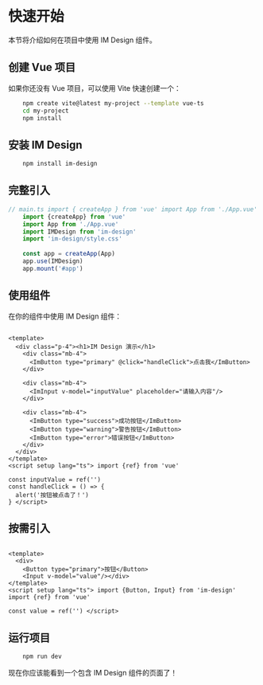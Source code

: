 # 快速开始

本节将介绍如何在项目中使用 IM Design 组件。

## 创建 Vue 项目

如果你还没有 Vue 项目，可以使用 Vite 快速创建一个：

```bash
    npm create vite@latest my-project --template vue-ts
    cd my-project
    npm install
```

## 安装 IM Design

```bash 
    npm install im-design
```

## 完整引入

```ts 
// main.ts import { createApp } from 'vue' import App from './App.vue' import IMDesign from 'im-design' import 'im-design/style.css'
    import {createApp} from 'vue'
    import App from './App.vue'
    import IMDesign from 'im-design'
    import 'im-design/style.css'
    
    const app = createApp(App)
    app.use(IMDesign)
    app.mount('#app')
```

## 使用组件

在你的组件中使用 IM Design 组件：

```vue

<template>
  <div class="p-4"><h1>IM Design 演示</h1>
    <div class="mb-4">
      <ImButton type="primary" @click="handleClick">点击我</ImButton>
    </div>

    <div class="mb-4">
      <ImInput v-model="inputValue" placeholder="请输入内容"/>
    </div>

    <div class="mb-4">
      <ImButton type="success">成功按钮</ImButton>
      <ImButton type="warning">警告按钮</ImButton>
      <ImButton type="error">错误按钮</ImButton>
    </div>
  </div>
</template>
<script setup lang="ts"> import {ref} from 'vue'

const inputValue = ref('')
const handleClick = () => {
  alert('按钮被点击了！')
} </script>
```
## 按需引入

```vue

<template>
  <div>
    <Button type="primary">按钮</Button>
    <Input v-model="value"/></div>
</template>
<script setup lang="ts"> import {Button, Input} from 'im-design'
import {ref} from 'vue'

const value = ref('') </script>
```

## 运行项目

```bash 
    npm run dev
```

现在你应该能看到一个包含 IM Design 组件的页面了！
